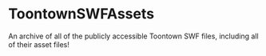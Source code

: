 # ToontownSWFAssets
An archive of all of the publicly accessible Toontown SWF files, including all of their asset files!
